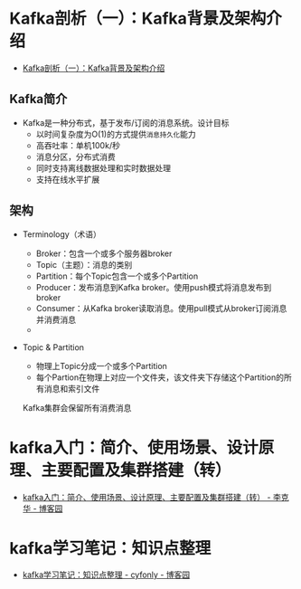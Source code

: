 
# Kafka剖析（一）：Kafka背景及架构介绍


* [Kafka剖析（一）：Kafka背景及架构介绍 ](http://www.infoq.com/cn/articles/kafka-analysis-part-1)

## Kafka简介

* Kafka是一种分布式，基于发布/订阅的消息系统。设计目标
  * 以时间复杂度为O(1)的方式提供`消息持久化`能力
  * 高吞吐率：单机100k/秒
  * 消息分区，分布式消费
  * 同时支持离线数据处理和实时数据处理
  * 支持在线水平扩展

## 架构

* Terminology（术语）
  * Broker：包含一个或多个服务器broker
  * Topic（主题）：消息的类别
  * Partition：每个Topic包含一个或多个Partition
  * Producer：发布消息到Kafka broker。使用push模式将消息发布到broker
  * Consumer：从Kafka broker读取消息。使用pull模式从broker订阅消息并消费消息
  * 

* Topic & Partition
  * 物理上Topic分成一个或多个Partition
  * 每个Partion在物理上对应一个文件夹，该文件夹下存储这个Partition的所有消息和索引文件

  Kafka集群会保留所有消费消息


# kafka入门：简介、使用场景、设计原理、主要配置及集群搭建（转）

* [kafka入门：简介、使用场景、设计原理、主要配置及集群搭建（转） - 李克华 - 博客园 ](http://www.cnblogs.com/likehua/p/3999538.html)


# kafka学习笔记：知识点整理

* [kafka学习笔记：知识点整理 - cyfonly - 博客园 ](http://www.cnblogs.com/cyfonly/p/5954614.html)

